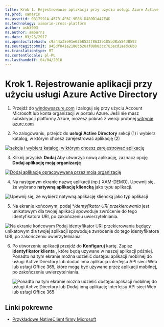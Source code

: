 ```yaml
---
title: Krok 1. Rejestrowanie aplikacji przy użyciu usługi Azure Active Directory
ms.prod: xamarin
ms.assetid: 0B17991A-4573-4F6C-9E86-D4B9D1A47E4D
ms.technology: xamarin-cross-platform
author: asb3993
ms.author: amburns
ms.date: 03/23/2017
ms.openlocfilehash: c9a44a35e91e6368522f8632e185bd8a554d8593
ms.sourcegitcommit: 945df041e2180cb20af08b83cc703ecd1aedc6b0
ms.translationtype: MT
ms.contentlocale: pl-PL
ms.lasthandoff: 04/04/2018
---
```

# <a name="step-1-register-an-app-to-use-azure-active-directory"></a>Krok 1. Rejestrowanie aplikacji przy użyciu usługi Azure Active Directory

1. Przejdź do [windowsazure.com](https://manage.windowsazure.com) i zaloguj się przy użyciu Account Microsoft lub konta organizacji w portalu Azure. Jeśli nie masz subskrypcji platformy Azure, możesz pobrać z wersji próbnej [witrynie azure.com](http://www.azure.com)

2. Po zalogowaniu, przejdź do **usługi Active Directory** sekcji (1) i wybierz katalog, w którym chcesz zarejestrować aplikację (2)

  [ ![](register-images/01.-active-directory-in-azure-portal-sml.jpg "sekcja i wybierz katalog, w którym chcesz zarejestrować aplikację")](register-images/01.-active-directory-in-azure-portal.jpg#lightbox)

3. Kliknij przycisk **Dodaj** Aby utworzyć nową aplikację, zaznacz opcję **Dodaj aplikację moją organizację**

  [ ![](register-images/02.-add-new-application-sml.jpg "Dodaj aplikację opracowywaną przez moją organizację")](register-images/02.-add-new-application.jpg#lightbox)

4. Na następnym ekranie nazwę aplikacji (np.) XAM-DEMO).
  Upewnij się, że wybrano **natywną aplikację kliencką** jako typu aplikacji.

  ![](register-images/03.-app-name.jpg "Upewnij się, że wybierz natywną aplikację kliencką jako typ aplikacji")

5. Na ekranie końcowym, podaj **identyfikator URI przekierowania* jest unikatowym dla twojej aplikacji spowoduje zwrócenie do tego identyfikatora URI, po zakończeniu uwierzytelniania.

  ![](register-images/04.-app-redirect.jpg "Na ekranie końcowym Podaj identyfikator URI przekierowania będący unikatowym dla twojej aplikacji spowoduje zwrócenie do tego identyfikatora URI, po zakończeniu uwierzytelniania")

6. Po utworzeniu aplikacji przejdź do **Konfiguruj** kartę. Zapisz **identyfikator klienta** , które będą używane w naszej aplikacji później. Ponadto na tym ekranie można udzielić dostępu aplikacji mobilnej do usługi Active Directory lub dodać inna aplikacja interfejsu API sieci Web lub usługi Office 365, które mogą być używane przez aplikacji mobilnej, po zakończeniu uwierzytelniania.

    ![](register-images/05.-configure.jpg "Ponadto na tym ekranie można udzielić dostępu aplikacji mobilnej do usługi Active Directory lub Dodaj inną aplikację interfejsu API sieci Web lub usługi Office 365")



## <a name="related-links"></a>Linki pokrewne

- [Przykładowe NativeClient firmy Microsoft](https://github.com/AzureADSamples/NativeClient-MultiTarget-DotNet)
